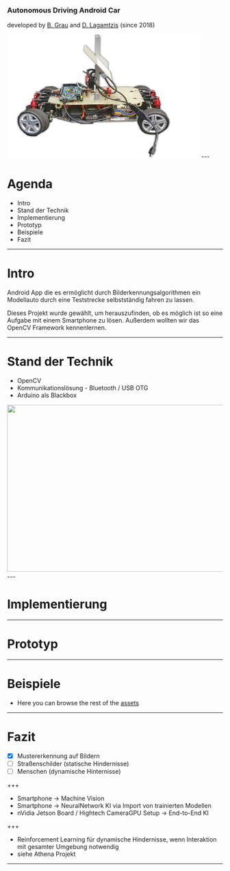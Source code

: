 ### Autonomous Driving Android Car 
developed by [B. Grau](https://github.com/SuperCrazyKing) and [D. Lagamtzis](https://github.com/umadbro96) (since 2018)

<img src="assets/Cropped%20Car.png" width="450" height="290">
---

# Agenda

* Intro
* Stand der Technik
* Implementierung
* Prototyp
* Beispiele
* Fazit

---

# Intro 

Android App die es ermöglicht durch Bilderkennungsalgorithmen ein Modellauto durch eine Teststrecke selbstständig fahren zu lassen.

Dieses Projekt wurde gewählt, um herauszufinden, ob es möglich ist so eine Aufgabe mit einem Smartphone zu lösen. Außerdem wollten wir das OpenCV Framework kennenlernen. 

---

# Stand der Technik

* OpenCV 
* Kommunikationslösung - Bluetooth / USB OTG
* Arduino als Blackbox

<img src="https://github.com/umadbro96/androidAICar/blob/master/assets/architecture.png" width="700" height="390">
---

# Implementierung

---

# Prototyp

---

# Beispiele
   - Here you can browse the rest of the 
   [assets](https://github.com/umadbro96/androidAICar/tree/master/assets)

---
# Fazit

* [X] Mustererkennung auf Bildern
* [  ] Straßenschilder (statische Hindernisse)
* [  ] Menschen (dynamische Hinternisse)

+++

* Smartphone -> Machine Vision
* Smartphone -> NeuralNetwork KI via Import von trainierten Modellen
* nVidia Jetson Board / Hightech CameraGPU Setup -> End-to-End KI

+++

* Reinforcement Learning für dynamische Hindernisse, wenn Interaktion mit gesamter Umgebung notwendig
* siehe Athena Projekt
---

